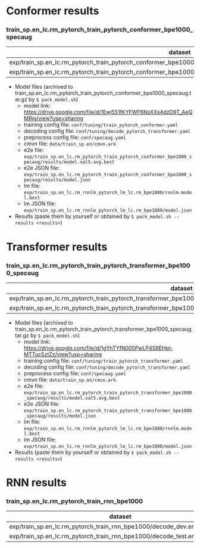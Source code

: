 # Conformer results

### train_sp.en_lc.rm_pytorch_train_pytorch_conformer_bpe1000_specaug

| dataset                                                                                                         | Snt  | Wrd   | Corr | Sub | Del | Ins | Err     | S.Err |
| --------------------------------------------------------------------------------------------------------------- | ---- | ----- | ---- | --- | --- | --- | ------- | ----- |
| exp/train_sp.en_lc.rm_pytorch_train_pytorch_conformer_bpe1000_specaug/decode_dev.en_decode_pytorch_transformer  | 1071 | 18651 | 95.2 | 4.3 | 0.5 | 1.0 | **5.8** | 41.5  |
| exp/train_sp.en_lc.rm_pytorch_train_pytorch_conformer_bpe1000_specaug/decode_test.en_decode_pytorch_transformer | 2048 | 36336 | 95.2 | 4.3 | 0.4 | 0.9 | **5.6** | 41.0  |

- Model files (archived to train_sp.en_lc.rm_pytorch_train_pytorch_conformer_bpe1000_specaug.tar.gz by `$ pack_model.sh`)
  - model link: https://drive.google.com/file/d/1Ewj551fKYFWF6NsXXs4dzD9T_AeQMRjg/view?usp=sharing
  - training config file: `conf/tuning/train_pytorch_conformer.yaml`
  - decoding config file: `conf/tuning/decode_pytorch_transformer.yaml`
  - preprocess config file: `conf/specaug.yaml`
  - cmvn file: `data/train_sp.en/cmvn.ark`
  - e2e file: `exp/train_sp.en_lc.rm_pytorch_train_pytorch_conformer_bpe1000_specaug/results/model.val5.avg.best`
  - e2e JSON file: `exp/train_sp.en_lc.rm_pytorch_train_pytorch_conformer_bpe1000_specaug/results/model.json`
  - lm file: `exp/train_sp.en_lc.rm_rnnlm_pytorch_lm_lc.rm_bpe1000/rnnlm.model.best`
  - lm JSON file: `exp/train_sp.en_lc.rm_rnnlm_pytorch_lm_lc.rm_bpe1000/model.json`
- Results (paste them by yourself or obtained by `$ pack_model.sh --results <results>`)

# Transformer results

### train_sp.en_lc.rm_pytorch_train_pytorch_transformer_bpe1000_specaug

| dataset                                                                                                           | Snt  | Wrd   | Corr | Sub | Del | Ins | Err     | S.Err |
| ----------------------------------------------------------------------------------------------------------------- | ---- | ----- | ---- | --- | --- | --- | ------- | ----- |
| exp/train_sp.en_lc.rm_pytorch_train_pytorch_transformer_bpe1000_specaug/decode_dev.en_decode_pytorch_transformer  | 1071 | 18651 | 94.8 | 4.7 | 0.6 | 0.9 | **6.2** | 45.5  |
| exp/train_sp.en_lc.rm_pytorch_train_pytorch_transformer_bpe1000_specaug/decode_test.en_decode_pytorch_transformer | 2048 | 36336 | 94.3 | 5.1 | 0.6 | 0.9 | **6.6** | 47.0  |

- Model files (archived to train_sp.en_lc.rm_pytorch_train_pytorch_transformer_bpe1000_specaug.tar.gz by `$ pack_model.sh`)
  - model link: https://drive.google.com/file/d/1gYhTYfN005PwLP4S8EHpt-MTTucSztZz/view?usp=sharing
  - training config file: `conf/tuning/train_pytorch_transformer.yaml`
  - decoding config file: `conf/tuning/decode_pytorch_transformer.yaml`
  - preprocess config file: `conf/specaug.yaml`
  - cmvn file: `data/train_sp.en/cmvn.ark`
  - e2e file: `exp/train_sp.en_lc.rm_pytorch_train_pytorch_transformer_bpe1000_specaug/results/model.val5.avg.best`
  - e2e JSON file: `exp/train_sp.en_lc.rm_pytorch_train_pytorch_transformer_bpe1000_specaug/results/model.json`
  - lm file: `exp/train_sp.en_lc.rm_rnnlm_pytorch_lm_lc.rm_bpe1000/rnnlm.model.best`
  - lm JSON file: `exp/train_sp.en_lc.rm_rnnlm_pytorch_lm_lc.rm_bpe1000/model.json`
- Results (paste them by yourself or obtained by `$ pack_model.sh --results <results>`)

# RNN results

### train_sp.en_lc.rm_pytorch_train_rnn_bpe1000

| dataset                                                                   | Snt  | Wrd   | Corr | Sub | Del | Ins | Err     | S.Err |
| ------------------------------------------------------------------------- | ---- | ----- | ---- | --- | --- | --- | ------- | ----- |
| exp/train_sp.en_lc.rm_pytorch_train_rnn_bpe1000/decode_dev.en_decode_rnn  | 1071 | 18651 | 93.4 | 6.0 | 0.6 | 1.1 | **7.7** | 54.3  |
| exp/train_sp.en_lc.rm_pytorch_train_rnn_bpe1000/decode_test.en_decode_rnn | 2048 | 36336 | 93.1 | 6.1 | 0.8 | 1.0 | **7.9** | 53.1  |
